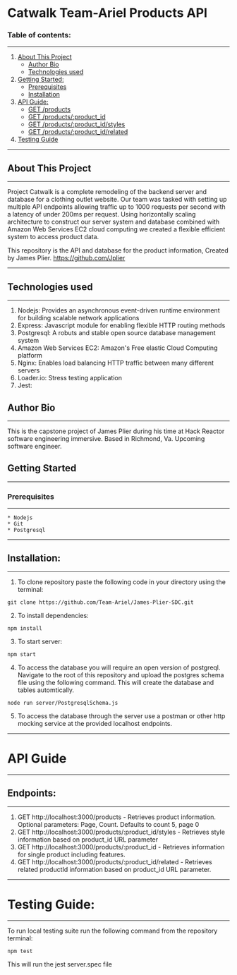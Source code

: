 # **Catwalk Team-Ariel Products API**

### Table of contents:
---
1. [About This Project](#About-This-Project)
    * [Author Bio](#Author-Bio)
    * [Technologies used](#Technologies-used)
2. [Getting Started:](#Getting-Started)
    - [Prerequisites](#Prerequisites)
    - [Installation](#Installation)
3. [API Guide:](#API-Guide)
    - [GET /products](#Endpoints)
    - [GET /products/:product_id](#Endpoints)
    - [GET /products/:product_id/styles](#Endpoints)
    - [GET /products/:product_id/related](#Endpoints)
4. [Testing Guide](#Testing-Guide)
---
## About This Project
---

Project Catwalk is a complete remodeling of the backend server and database for a clothing outlet website. Our team was tasked with setting up multiple API endpoints allowing traffic up to 1000 requests per second with a latency of under 200ms per request. Using horizontally scaling architecture to construct our server system and database combined with Amazon Web Services EC2 cloud computing we created a flexible efficient system to access product data.

This repository is the API and database for the product information, Created by James Plier. https://github.com/Jplier

---

## Technologies used
---
  1. Nodejs: Provides an asynchronous event-driven runtime environment for building scalable network applications
  2. Express: Javascript module for enabling flexible HTTP routing methods
  3. Postgresql: A robuts and stable open source database management system
  4. Amazon Web Services EC2: Amazon's Free elastic Cloud Computing platform
  5. Nginx: Enables load balancing HTTP traffic between many different servers
  6. Loader.io: Stress testing application
  7. Jest:

## Author Bio
---
This is the capstone project of James Plier during his time at Hack Reactor software engineering immersive. Based in Richmond, Va. Upcoming software engineer.

## Getting Started
---
### Prerequisites
---
    * Nodejs
    * Git
    * Postgresql

  ---

## Installation:
---
1. To clone repository paste the following code in your directory using the terminal:
```
git clone https://github.com/Team-Ariel/James-Plier-SDC.git
```
2. To install dependencies:
```
npm install
```
3. To start server:
```
npm start
```
4. To access the database you will require an open version of postgreql. Navigate to the root of this repository and upload the postgres schema file using the following command. This will create the database and tables automtically.
```
node run server/PostgresqlSchema.js
```
5. To access the database through the server use a postman or other http mocking service at the provided localhost endpoints.
---

# API Guide
---

## Endpoints:
---
1. GET http://localhost:3000/products - Retrieves product information. Optional parameters: Page, Count. Defaults to count 5, page 0
2. GET http://localhost:3000/products/:product_id/styles - Retrieves style information based on product_id URL parameter
3. GET http://localhost:3000/products/:product_id - Retrieves information for single product including features.
4. GET http://localhost:3000/products/:product_id/related - Retrieves related productId information based on product_id URL parameter.

---

# Testing Guide:
---
To run local testing suite run the following command from the repository terminal:
```
npm test
```
This will run the jest server.spec file


